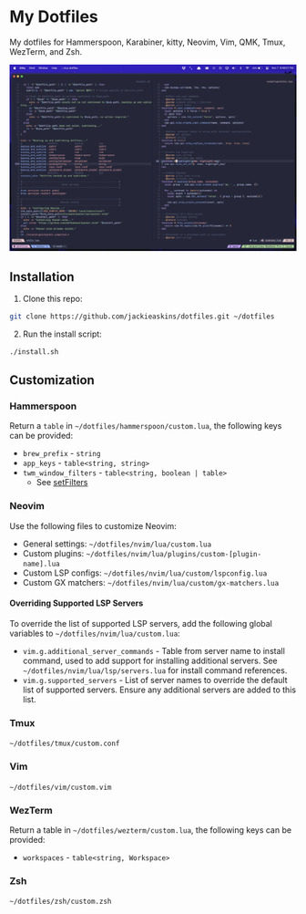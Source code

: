 # My Dotfiles

My dotfiles for Hammerspoon, Karabiner, kitty, Neovim, Vim, QMK, Tmux, WezTerm, and Zsh.

![Image showcasing current setup](https://github.com/jackieaskins/dotfiles/blob/media/setup.png?raw=true)

## Installation

1. Clone this repo:

```bash
git clone https://github.com/jackieaskins/dotfiles.git ~/dotfiles
```

2. Run the install script:

```bash
./install.sh
```

## Customization
 
### Hammerspoon

Return a `table` in `~/dotfiles/hammerspoon/custom.lua`, the following keys can be provided:
- `brew_prefix` - `string`
- `app_keys` - `table<string, string>`
- `twm_window_filters` - `table<string, boolean | table>`
    - See [setFilters](https://www.hammerspoon.org/docs/hs.window.filter.html#setFilters)

### Neovim

Use the following files to customize Neovim:
- General settings: `~/dotfiles/nvim/lua/custom.lua`
- Custom plugins: `~/dotfiles/nvim/lua/plugins/custom-[plugin-name].lua`
- Custom LSP configs: `~/dotfiles/nvim/lua/custom/lspconfig.lua`
- Custom GX matchers: `~/dotfiles/nvim/lua/custom/gx-matchers.lua` 

#### Overriding Supported LSP Servers

To override the list of supported LSP servers, add the following global variables to `~/dotfiles/nvim/lua/custom.lua`:
- `vim.g.additional_server_commands` - Table from server name to install command, used to add support for installing additional servers. See `~/dotfiles/nvim/lua/lsp/servers.lua` for install command references.
- `vim.g.supported_servers` - List of server names to override the default list of supported servers. Ensure any additional servers are added to this list.

### Tmux

`~/dotfiles/tmux/custom.conf`

### Vim

`~/dotfiles/vim/custom.vim`

### WezTerm
Return a table in  `~/dotfiles/wezterm/custom.lua`, the following keys can be provided:
- `workspaces` - `table<string, Workspace>`

### Zsh

`~/dotfiles/zsh/custom.zsh`

